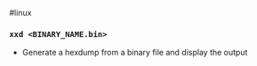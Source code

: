 #linux 

### ``xxd <BINARY_NAME.bin>``
- Generate a hexdump from a binary file and display the output